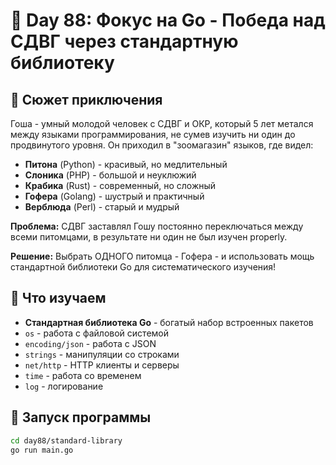 # 🐹 Day 88: Фокус на Go - Победа над СДВГ через стандартную библиотеку

## 🎯 Сюжет приключения

Гоша - умный молодой человек с СДВГ и ОКР, который 5 лет метался между языками программирования,
не сумев изучить ни один до продвинутого уровня. Он приходил в "зоомагазин" языков, где видел:

- **Питона** (Python) - красивый, но медлительный
- **Слоника** (PHP) - большой и неуклюжий
- **Крабика** (Rust) - современный, но сложный
- **Гофера** (Golang) - шустрый и практичный
- **Верблюда** (Perl) - старый и мудрый

**Проблема:** СДВГ заставлял Гошу постоянно переключаться между всеми питомцами,
в результате ни один не был изучен properly.

**Решение:** Выбрать ОДНОГО питомца - Гофера - и использовать мощь стандартной библиотеки Go
для систематического изучения!

## 🔧 Что изучаем

- **Стандартная библиотека Go** - богатый набор встроенных пакетов
- `os` - работа с файловой системой
- `encoding/json` - работа с JSON
- `strings` - манипуляции со строками
- `net/http` - HTTP клиенты и серверы
- `time` - работа со временем
- `log` - логирование

## 🚀 Запуск программы

```bash
cd day88/standard-library
go run main.go
